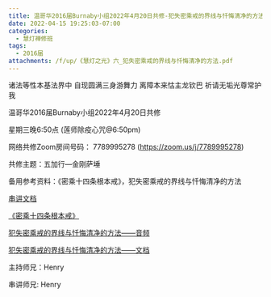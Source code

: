 ```yaml
---
title: 温哥华2016届Burnaby小组2022年4月20日共修-犯失密乘戒的界线与忏悔清净的方法
date: 2022-04-15 19:25:03-07:00
categories:
  - 慧灯禅修班
tags:
  - 2016届
attachments: /f/up/《慧灯之光》六_犯失密乘戒的界线与忏悔清净的方法.pdf
---
```

诸法等性本基法界中 自现圆满三身游舞力 离障本来怙主龙钦巴 祈请无垢光尊常护我

温哥华2016届Burnaby小组2022年4月20日共修 

星期三晚6:50点 (莲师除疫心咒@6:50pm)

网络共修Zoom房间号码： 7789995278 (<https://zoom.us/j/7789995278>)

共修主题：五加行—金刚萨埵

备用参考资料：《密乘十四条根本戒》，犯失密乘戒的界线与忏悔清净的方法

[串讲文档](https://s3.ca-central-1.wasabisys.com/hddata/f.huidengchanxiu.net/hdv/f/up/密乘根本戒之二_henry.pptx)

[《密乘十四条根本戒》](https://s3.ca-central-1.wasabisys.com/hddata/f.huidengchanxiu.net/hdv/f/up/《慧灯之光》六_密乘十四条根本戒.pdf)

[犯失密乘戒的界线与忏悔清净的方法——音频](https://www.huidengzhiguang.com/index.php/huideng-jiangtang/fofa-jianxiu-3/2016-07-21-09-32-26/1843-l02015)

[犯失密乘戒的界线与忏悔清净的方法——文档](https://s3.ca-central-1.wasabisys.com/hddata/f.huidengchanxiu.net/hdv/f/up/《慧灯之光》六_犯失密乘戒的界线与忏悔清净的方法.pdf)

主持师兄：Henry

串讲师兄: Henry
